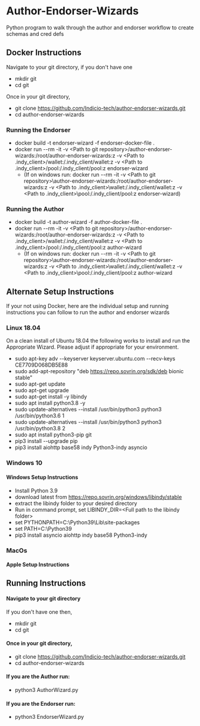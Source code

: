 # Author-Endorser-Wizards
Python program to walk through the author and endorser workflow to create schemas and cred defs

## Docker Instructions

Navigate to your git directory, if you don't have one
* mkdir git
* cd git

Once in your git directory,

* git clone https://github.com/Indicio-tech/author-endorser-wizards.git
* cd author-endorser-wizards

### Running the Endorser

* docker build -t endorser-wizard -f endorser-docker-file .
* docker run --rm -it -v \<Path to git repository\>/author-endorser-wizards:/root/author-endorser-wizards:z -v \<Path to .indy_client\>/wallet:/.indy_client/wallet:z -v \<Path to .indy_client\>/pool:/.indy_client/pool:z endorser-wizard 
  * \(If on windows run: docker run --rm -it -v \<Path to git repository\>\author-endorser-wizards:/root/author-endorser-wizards:z -v \<Path to .indy_client\>\wallet:/.indy_client/wallet:z -v \<Path to .indy_client\>\pool:/.indy_client/pool:z endorser-wizard\)
### Running the Author
* docker build -t author-wizard -f author-docker-file .
* docker run --rm -it -v \<Path to git repository\>/author-endorser-wizards:/root/author-endorser-wizards:z -v \<Path to .indy_client\>/wallet:/.indy_client/wallet:z -v \<Path to .indy_client\>/pool:/.indy_client/pool:z author-wizard
  * \(If on windows run: docker run --rm -it -v \<Path to git repository\>\author-endorser-wizards:/root/author-endorser-wizards:z -v \<Path to .indy_client\>\wallet:/.indy_client/wallet:z -v \<Path to .indy_client\>\pool:/.indy_client/pool:z author-wizard

## Alternate Setup Instructions
If your not using Docker, here are the individual setup and running instructions you can follow to run the author and endorser wizards

### Linux 18.04

 On a clean install of Ubuntu 18.04 the following works to install and run the Appropriate Wizard.  Please adjust if appropriate for your environment.
* sudo apt-key adv --keyserver keyserver.ubuntu.com --recv-keys CE7709D068DB5E88
* sudo add-apt-repository "deb https://repo.sovrin.org/sdk/deb bionic stable"
* sudo apt-get update
* sudo apt-get upgrade
* sudo apt-get install -y libindy
* sudo apt install python3.8 -y
* sudo update-alternatives --install /usr/bin/python3 python3 /usr/bin/python3.6 1
* sudo update-alternatives --install /usr/bin/python3 python3 /usr/bin/python3.8 2
* sudo apt install python3-pip git
* pip3 install --upgrade pip
* pip3 install aiohttp base58 indy Python3-indy asyncio


### Windows 10

#### Windows Setup Instructions
* Install Python 3.9
* download latest from https://repo.sovrin.org/windows/libindy/stable
* extract the libindy folder to your desired directory
* Run in command prompt, set LIBINDY_DIR=\<Full path to the libindy folder\>
* set PYTHONPATH=C:\Python39\Lib\site-packages
* set PATH=C:\Python39
* pip3 install asyncio aiohttp indy base58 Python3-indy


### MacOs

#### Apple Setup Instructions

## Running Instructions
#### Navigate to your git directory
If you don't have one then,
* mkdir git
* cd git

#### Once in your git directory,

* git clone https://github.com/Indicio-tech/author-endorser-wizards.git
* cd author-endorser-wizards
#### If you are the Author run:
* python3 AuthorWizard.py
#### If you are the Endorser run:
* python3 EndorserWizard.py
